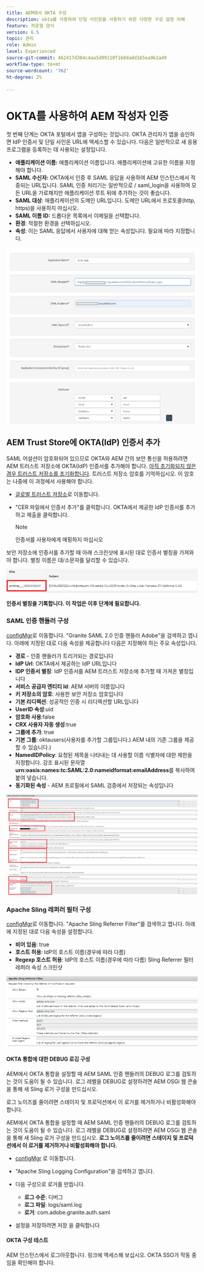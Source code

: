 ```yaml
---
title: AEM에서 OKTA 구성
description: okta를 사용하여 단일 사인온을 사용하기 위한 다양한 구성 설정 이해
feature: 적응형 양식
version: 6.5
topic: 관리
role: Admin
level: Experienced
source-git-commit: 462417d384c4aa5d99110f1b8dadd165ea9b2a49
workflow-type: tm+mt
source-wordcount: '762'
ht-degree: 2%

---
```



# OKTA를 사용하여 AEM 작성자 인증

첫 번째 단계는 OKTA 포털에서 앱을 구성하는 것입니다. OKTA 관리자가 앱을 승인하면 IdP 인증서 및 단일 사인온 URL에 액세스할 수 있습니다. 다음은 일반적으로 새 응용 프로그램을 등록하는 데 사용되는 설정입니다.

* **애플리케이션 이름:** 애플리케이션 이름입니다. 애플리케이션에 고유한 이름을 지정해야 합니다.
* **SAML 수신자:**  OKTA에서 인증 후 SAML 응답을 사용하여 AEM 인스턴스에서 적중되는 URL입니다. SAML 인증 처리기는 일반적으로 / saml_login을 사용하여 모든 URL을 가로채지만 애플리케이션 루트 뒤에 추가하는 것이 좋습니다.
* **SAML 대상**: 애플리케이션의 도메인 URL입니다. 도메인 URL에서 프로토콜(http, https)을 사용하지 마십시오.
* **SAML 이름 ID:**  드롭다운 목록에서 이메일을 선택합니다.
* **환경**: 적절한 환경을 선택하십시오.
* **속성**: 이는 SAML 응답에서 사용자에 대해 얻는 속성입니다. 필요에 따라 지정합니다.


![okta 애플리케이션](assets/okta-app-settings-blurred.PNG)


## AEM Trust Store에 OKTA(IdP) 인증서 추가

SAML 어설션이 암호화되어 있으므로 OKTA와 AEM 간의 보안 통신을 허용하려면 AEM 트러스트 저장소에 OKTA(IdP) 인증서를 추가해야 합니다.
[아직 초기화되지 않은 경우 트러스트 저장소를 초기화합니다](http://localhost:4502/libs/granite/security/content/truststore.html).
트러스트 저장소 암호를 기억하십시오. 이 암호는 나중에 이 과정에서 사용해야 합니다.

* [글로벌 트러스트 저장소](http://localhost:4502/libs/granite/security/content/truststore.html)로 이동합니다.
* &quot;CER 파일에서 인증서 추가&quot;를 클릭합니다. OKTA에서 제공한 IdP 인증서를 추가하고 제출을 클릭합니다.

   >[!NOTE]
   >
   >인증서를 사용자에게 매핑하지 마십시오

보안 저장소에 인증서를 추가할 때 아래 스크린샷에 표시된 대로 인증서 별칭을 가져와야 합니다. 별칭 이름은 대/소문자를 달리할 수 있습니다.

![인증서 별칭](assets/cert-alias.PNG)

**인증서 별칭을 기록합니다. 이 작업은 이후 단계에 필요합니다.**

### SAML 인증 핸들러 구성

[configMgr](http://localhost:4502/system/console/configMgr)로 이동합니다.
&quot;Granite SAML 2.0 인증 핸들러 Adobe&quot;을 검색하고 엽니다.
아래에 지정된 대로 다음 속성을 제공합니다
다음은 지정해야 하는 주요 속성입니다.

* **경로**  - 인증 핸들러가 트리거되는 경로입니다
* **IdP Url**: OKTA에서 제공하는 IdP URL입니다
* **IDP 인증서 별칭**: IdP 인증서를 AEM 트러스트 저장소에 추가할 때 가져온 별칭입니다
* **서비스 공급자 엔티티 Id**: AEM 서버의 이름입니다
* **키 저장소의 암호**: 사용한 보안 저장소 암호입니다
* **기본 리디렉션**: 성공적인 인증 시 리디렉션할 URL입니다
* **UserID 속성**:uid
* **암호화 사용**:false
* **CRX 사용자 자동 생성**:true
* **그룹에 추가**: true
* **기본 그룹**: oktausers(사용자를 추가할 그룹입니다.) AEM 내의 기존 그룹을 제공할 수 있습니다.)
* **NamedIDPolicy**: 요청된 제목을 나타내는 데 사용할 이름 식별자에 대한 제한을 지정합니다. 강조 표시된 문자열 **urn:oasis:names:tc:SAML:2.0:nameidformat:emailAddress**&#x200B;를 복사하여 붙여 넣습니다.
* **동기화된 속성**  - AEM 프로필에서 SAML 검증에서 저장되는 속성입니다

![saml-authentication-handler](assets/saml-authentication-settings-blurred.PNG)

### Apache Sling 레퍼러 필터 구성

[configMgr](http://localhost:4502/system/console/configMgr)로 이동합니다.
&quot;Apache Sling Referrer Filter&quot;를 검색하고 엽니다. 아래에 지정된 대로 다음 속성을 설정합니다.

* **비어 있음**: true
* **호스트 허용**: IdP의 호스트 이름(경우에 따라 다름)
* **Regexp 호스트 허용**: IdP의 호스트 이름(경우에 따라 다름) Sling Referrer 필터 레퍼러 속성 스크린샷

![referrer-filter](assets/sling-referrer-filter.PNG)

#### OKTA 통합에 대한 DEBUG 로깅 구성

AEM에서 OKTA 통합을 설정할 때 AEM SAML 인증 핸들러의 DEBUG 로그를 검토하는 것이 도움이 될 수 있습니다. 로그 레벨을 DEBUG로 설정하려면 AEM OSGi 웹 콘솔을 통해 새 Sling 로거 구성을 만드십시오.

로그 노이즈를 줄이려면 스테이지 및 프로덕션에서 이 로거를 제거하거나 비활성화해야 합니다.

AEM에서 OKTA 통합을 설정할 때 AEM SAML 인증 핸들러의 DEBUG 로그를 검토하는 것이 도움이 될 수 있습니다. 로그 레벨을 DEBUG로 설정하려면 AEM OSGi 웹 콘솔을 통해 새 Sling 로거 구성을 만드십시오.
**로그 노이즈를 줄이려면 스테이지 및 프로덕션에서 이 로거를 제거하거나 비활성화해야 합니다.**
* [configMgr](http://localhost:4502/system/console/configMgr) 로 이동합니다.

* &quot;Apache Sling Logging Configuration&quot;을 검색하고 엽니다.
* 다음 구성으로 로거를 만듭니다.
   * **로그 수준**: 디버그
   * **로그 파일**: logs/saml.log
   * **로거**: com.adobe.granite.auth.saml
* 설정을 저장하려면 저장 을 클릭합니다



#### OKTA 구성 테스트

AEM 인스턴스에서 로그아웃합니다. 링크에 액세스해 보십시오. OKTA SSO가 작동 중임을 확인해야 합니다.
